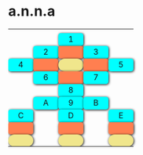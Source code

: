 # a.n.n.a
<table>
<tr> 
        <th colspan="5"></th>
    </tr>
    <tr>
        <td></td>
        <td></td>
        <td class="bb">1</td>
        <td></td>
        <td></td>
    </tr>
    <tr>
        <td></td>
        <td class="bb">2</td>
        <td class="cc"></td>
        <td class="bb">3</td>
        <td></td>
    </tr>
    <tr>
        <td class="bb">4</td>
        <td class="cc"></td>
        <td class="dd"></td>
        <td class="cc"></td>
        <td class="bb">5</td>
    </tr>
    <tr>
        <td></td>
        <td class="bb">6</td>
        <td class="cc"></td>
        <td class="bb">7</td>
        <td></td>
    </tr>
    <tr>
        <td></td>
        <td></td>
        <td class="bb">8</td>
        <td></td>
        <td></td>
    </tr>
    <tr>
        <td></td>
        <td class="bb">A</td>
        <td class="bb">9</td>
        <td class="bb">B</td>
        <td></td>
    </tr>
    <tr>
        <td class="bb">C</td>
        <td></td>
        <td class="bb">D</td>
        <td></td>
        <td class="bb">E</td>
    </tr>
    <tr>
        <td class="cc"></td>
        <td></td>
        <td class="cc"></td>
        <td></td>
        <td class="cc"></td>
    </tr>
    <tr>
        <td class="dd"></td>
        <td></td>
        <td class="dd"></td>
        <td></td>
        <td class="dd"></td>
    </tr>
</table>
<style>
    table {
        margin: auto;
        text-align: center;
        border-spacing: 10px;
    }
    td.bb 
    { background-color: aqua;
        border-radius: 5px;
        height: 25px;
        width: 35px; 
       text-align: center;
       box-shadow: 1px 1px 5px black; 
    }
    td.cc 
    { background-color:coral;
        border-radius: 5px;
        height: 25px;
        width: 35px; 
       box-shadow: 1px 1px 5px black; 
    }
    .cc:hover { background-color: palevioletred;}
    td.dd
    { background-color: khaki;
        border-radius: 50px;
        height: 25px;
        width: 35px; 
       box-shadow: 1px 1px 5px black; 
    }
</style></body></html>
